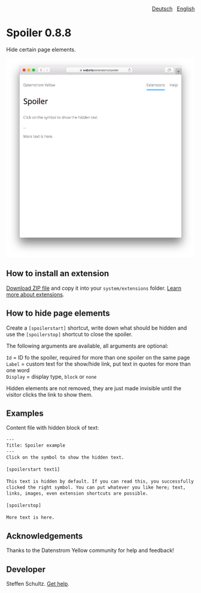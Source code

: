 <p align="right"><a href="README-de.md">Deutsch</a> &nbsp; <a href="README.md">English</a></p>

# Spoiler 0.8.8

Hide certain page elements.

<p align="center"><img src="spoiler-screenshot.png?raw=true" alt="Screenshot"></p>

## How to install an extension

[Download ZIP file](https://github.com/schulle4u/yellow-extensions-schulle4u/raw/main/downloads/spoiler.zip) and copy it into your `system/extensions` folder. [Learn more about extensions](https://github.com/annaesvensson/yellow-update).

## How to hide page elements

Create a `[spoilerstart]` shortcut, write down what should be hidden and use the `[spoilerstop]` shortcut to close the spoiler.
 
The following arguments are available, all arguments are optional:

`Id` = ID fo the spoiler, required for more than one spoiler on the same page  
`Label` = custom text for the show/hide link, put text in quotes for more than one word  
`Display` = display type, `block` or `none`  

Hidden elements are not removed, they are just made invisible until the visitor clicks the link to show them. 

## Examples

Content file with hidden block of text:

```
---
Title: Spoiler example
---
Click on the symbol to show the hidden text. 

[spoilerstart text1]  

This text is hidden by default. If you can read this, you successfully clicked the right symbol. You can put whatever you like here; text, links, images, even extension shortcuts are possible. 

[spoilerstop]

More text is here. 
```

## Acknowledgements

Thanks to the Datenstrom Yellow community for help and feedback!

## Developer

Steffen Schultz. [Get help](https://datenstrom.se/yellow/help/).
